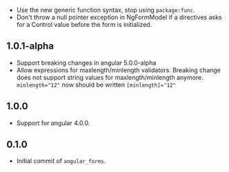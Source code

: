 -   Use the new generic function syntax, stop using `package:func`.
-   Don't throw a null pointer exception in NgFormModel if a directives asks for
    a Control value before the form is initialized.

## 1.0.1-alpha

-   Support breaking changes in angular 5.0.0-alpha
-   Allow expressions for maxlength/minlength validators. Breaking change does
    not support string values for maxlength/minlength anymore.
    `minlength="12"` now should be written `[minlength]="12"`

## 1.0.0
-   Support for angular 4.0.0.

## 0.1.0

-   Initial commit of `angular_forms`.

